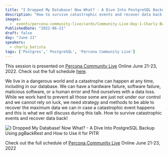 ```yaml
---
title: "I Dropped My Database! Now What? - A Dive Into PostgreSQL Backup Using pgBackRest and How to Use it for PITR"
description: "How to survive catastrophic events and recover data back!"
images:
  -  events/percona-community-live/cards/Community-Live-Day-1-Charly-Batista.jpg
PublishedDate: "2022-06-21"
draft: false
day: "June 21"
speakers:
  - charly_batista
tags: ['Postgres',' PostgreSQL', 'Percona Community Live']
---
```



This session is presented on [Percona Community Live](/events/percona-community-live-2022/) Online June 21-23, 2022. Check out the full schedule [here](/events/percona-community-live-2022/).

We live in a dangerous world and a catastrophe can happen at any time, including in our database. We can have a hardware failure, software failure, malicious software, or a human error and find ourselves with a data loss. While we work hard to prevent all those some are just not under our control and we cannot rely on luck, we need strategy and methods to be able to recover the maximum data we can in case a catastrophic event happens and this is what we will discuss during this talk. How to survive catastrophic events and recover data back!

![I Dropped My Database! Now What? - A Dive Into PostgreSQL Backup Using pgBackRest and How to Use it for PITR](events/percona-community-live/cards/Community-Live-Day-1-Charly-Batista.jpg)

Check out the full schedule of [Percona Community Live](/events/percona-community-live-2022/) Online June 21-23, 2022